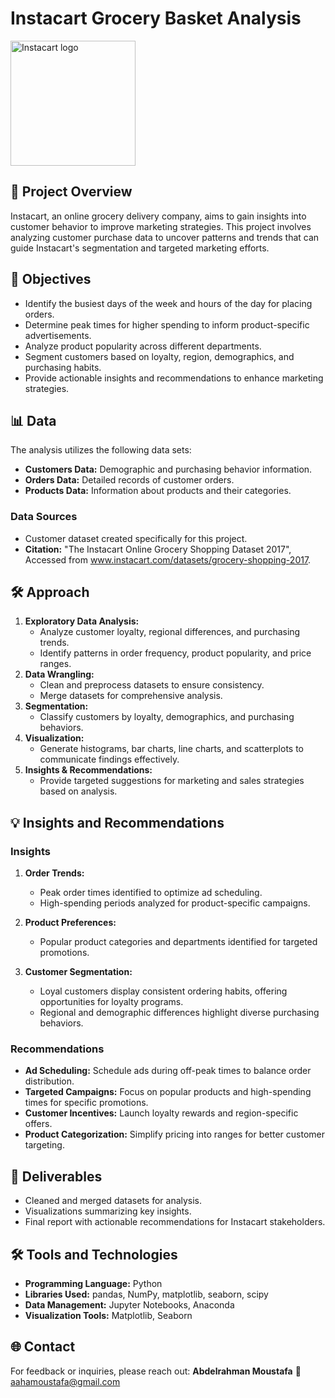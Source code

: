 # Instacart Grocery Basket Analysis

<img src="https://github.com/user-attachments/assets/db0ca257-5247-41e3-b2f7-2a0e8ffda474" alt="Instacart logo" width="200">

## 📖 Project Overview
Instacart, an online grocery delivery company, aims to gain insights into customer behavior to improve marketing strategies. This project involves analyzing customer purchase data to uncover patterns and trends that can guide Instacart's segmentation and targeted marketing efforts.

## 🎯 Objectives
- Identify the busiest days of the week and hours of the day for placing orders.
- Determine peak times for higher spending to inform product-specific advertisements.
- Analyze product popularity across different departments.
- Segment customers based on loyalty, region, demographics, and purchasing habits.
- Provide actionable insights and recommendations to enhance marketing strategies.

## 📊 Data
The analysis utilizes the following data sets:
- **Customers Data:** Demographic and purchasing behavior information.
- **Orders Data:** Detailed records of customer orders.
- **Products Data:** Information about products and their categories.

### Data Sources
- Customer dataset created specifically for this project.
- **Citation:** "The Instacart Online Grocery Shopping Dataset 2017", Accessed from www.instacart.com/datasets/grocery-shopping-2017.

## 🛠️ Approach
1. **Exploratory Data Analysis:**
   - Analyze customer loyalty, regional differences, and purchasing trends.
   - Identify patterns in order frequency, product popularity, and price ranges.
2. **Data Wrangling:**
   - Clean and preprocess datasets to ensure consistency.
   - Merge datasets for comprehensive analysis.
3. **Segmentation:**
   - Classify customers by loyalty, demographics, and purchasing behaviors.
4. **Visualization:**
   - Generate histograms, bar charts, line charts, and scatterplots to communicate findings effectively.
5. **Insights & Recommendations:**
   - Provide targeted suggestions for marketing and sales strategies based on analysis.

## 💡 Insights and Recommendations
### Insights
1. **Order Trends:**
   - Peak order times identified to optimize ad scheduling.
   - High-spending periods analyzed for product-specific campaigns.

2. **Product Preferences:**
   - Popular product categories and departments identified for targeted promotions.

3. **Customer Segmentation:**
   - Loyal customers display consistent ordering habits, offering opportunities for loyalty programs.
   - Regional and demographic differences highlight diverse purchasing behaviors.

### Recommendations
- **Ad Scheduling:** Schedule ads during off-peak times to balance order distribution.
- **Targeted Campaigns:** Focus on popular products and high-spending times for specific promotions.
- **Customer Incentives:** Launch loyalty rewards and region-specific offers.
- **Product Categorization:** Simplify pricing into ranges for better customer targeting.

## 📂 Deliverables
- Cleaned and merged datasets for analysis.
- Visualizations summarizing key insights.
- Final report with actionable recommendations for Instacart stakeholders.

## 🛠️ Tools and Technologies
- **Programming Language:** Python
- **Libraries Used:** pandas, NumPy, matplotlib, seaborn, scipy
- **Data Management:** Jupyter Notebooks, Anaconda
- **Visualization Tools:** Matplotlib, Seaborn

## 🌐 Contact
For feedback or inquiries, please reach out:
**Abdelrahman Moustafa**
📧 aahamoustafa@gmail.com

